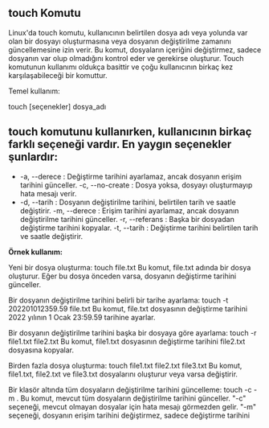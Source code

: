 ## touch Komutu


Linux'da touch komutu, kullanıcının belirtilen dosya adı veya yolunda var olan bir dosyayı oluşturmasına veya dosyanın değiştirilme zamanını güncellemesine izin verir. Bu komut, dosyaların içeriğini değiştirmez, sadece dosyanın var olup olmadığını kontrol eder ve gerekirse oluşturur. Touch komutunun kullanımı oldukça basittir ve çoğu kullanıcının birkaç kez karşılaşabileceği bir komuttur.

Temel kullanım:

touch [seçenekler] dosya_adı

## touch komutunu kullanırken, kullanıcının birkaç farklı seçeneği vardır. En yaygın seçenekler şunlardır:

-   -a, --derece : Değiştirme tarihini ayarlamaz, ancak dosyanın erişim tarihini günceller. -c, --no-create : Dosya yoksa, dosyayı oluşturmayıp hata mesajı verir. 
-   -d, --tarih : Dosyanın değiştirilme tarihini, belirtilen tarih ve saatle değiştirir. -m, --derece : Erişim tarihini ayarlamaz, ancak dosyanın değiştirilme tarihini günceller. -r, --referans : Başka bir dosyadan değiştirme tarihini kopyalar. -t, --tarih : Değiştirme tarihini belirtilen tarih ve saatle değiştirir.

**Örnek kullanım:**

Yeni bir dosya oluşturma: touch file.txt Bu komut, file.txt adında bir dosya oluşturur. Eğer bu dosya önceden varsa, dosyanın değiştirme tarihini günceller.

Bir dosyanın değiştirilme tarihini belirli bir tarihe ayarlama: touch -t 202201012359.59 file.txt Bu komut, file.txt dosyasının değiştirme tarihini 2022 yılının 1 Ocak 23:59.59 tarihine ayarlar.

Bir dosyanın değiştirilme tarihini başka bir dosyaya göre ayarlama: touch -r file1.txt file2.txt Bu komut, file1.txt dosyasının değiştirme tarihini file2.txt dosyasına kopyalar.

Birden fazla dosya oluşturma: touch file1.txt file2.txt file3.txt Bu komut, file1.txt, file2.txt ve file3.txt dosyalarını oluşturur veya varsa değiştirir.

Bir klasör altında tüm dosyaların değiştirilme tarihini güncelleme: touch -c -m . Bu komut, mevcut tüm dosyaların değiştirilme tarihini günceller. "-c" seçeneği, mevcut olmayan dosyalar için hata mesajı görmezden gelir. "-m" seçeneği, dosyanın erişim tarihini değiştirmez, sadece değiştirme tarihini